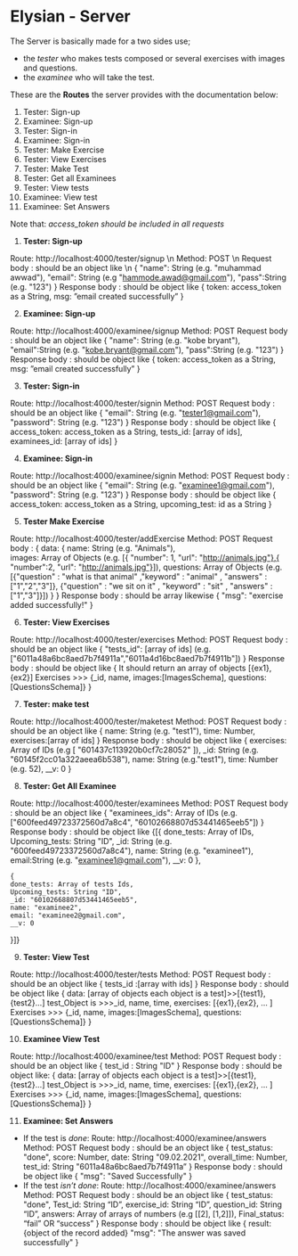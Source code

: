 # Elysian - Server 

The Server is basically made for a two sides use; 
- the *tester* who makes tests composed or several exercises with images and questions.
- the *examinee* who will take the test. 

These are the **Routes** the server provides with the documentation below:
1. Tester: Sign-up  
2. Examinee: Sign-up 
3. Tester: Sign-in 
4. Examinee: Sign-in 
5. Tester: Make Exercise   
6. Tester: View Exercises  
7. Tester: Make Test  
8. Tester: Get all Examinees
9. Tester: View tests  
10. Examinee: View test
11. Examinee: Set Answers

Note that: *access_token should be included in all requests*

1. **Tester: Sign-up**

Route: http://localhost:4000/tester/signup \\n
Method: POST \\n
Request body : should be an object like \\n
{
	"name": String (e.g. "muhammad awwad"),
	"email": String (e.g "hammode.awad@gmail.com"),
	"pass":String (e.g. "123")
}
Response body : should be object like
{
    token: access_token as a String,
    msg: ”email created successfully”
}


2. **Examinee: Sign-up**

Route: http://localhost:4000/examinee/signup
Method: POST
Request body : should be an object like
{
	"name": String (e.g. "kobe bryant"),
	"email":String (e.g. "kobe.bryant@gmail.com"),
	"pass":String (e.g. "123")
}
Response body : should be object like
{
    token: access_token as a String,
    msg: ”email created successfully”
}


3. **Tester: Sign-in**

Route: http://localhost:4000/tester/signin
Method: POST
Request body : should be an object like
{
  "email": String (e.g. "tester1@gmail.com"),
	"password": String (e.g. "123")
}
Response body : should be object like
{
  access_token: access_token as a String,
	tests_id: [array of ids],
	examinees_id: [array of ids]
}


4. **Examinee: Sign-in**

Route: http://localhost:4000/examinee/signin
Method: POST
Request body : should be an object like
{
  "email": String (e.g. "examinee1@gmail.com"),
	"password": String (e.g. "123")
}
Response body : should be object like
{
  access_token: access_token as a String,
	upcoming_test: id as a String
}


5. **Tester Make Exercise** 

Route: http://localhost:4000/tester/addExercise
Method: POST
Request body : 
{
  data: {
  name: String (e.g. "Animals"),	
  images: Array of Objects (e.g. [{ "number": 1, "url": "http://animals.jpg"},{ "number":2, "url": "http://animals.jpg"}]),
  questions: Array of Objects (e.g. [{"question" : "what is that animal" ,"keyword" :  "animal" , "answers" : ["1","2","3"]}, {"question" : "we sit on it" , "keyword" : "sit" , "answers" : ["1","3"]}])
  }
}
Response body : should be array likewise
{
  "msg": "exercise added successfully!"
}


6. **Tester: View Exercises**

Route: http://localhost:4000/tester/exercises
Method: POST
Request body : should be an object like
{
	"tests_id": [array of ids] (e.g. ["6011a48a6bc8aed7b7f4911a","6011a4d16bc8aed7b7f4911b"])
}
Response body : should be object like
{ 
It should return an array of objects
[{ex1}, {ex2}]
Exercises >>> {_id, name, images:[ImagesSchema], questions: [QuestionsSchema]}
}
	
		
7. **Tester: make test**

Route: http://localhost:4000/tester/maketest
Method: POST
Request body : should be an object like
{
	name: String (e.g. "test1"),
	time: Number,
  exercises:[array of ids]
}
Response body : should be object like
{
  exercises: Array of IDs (e.g [
    "601437c113920b0cf7c28052"
  ]),
  _id: String (e.g. "60145f2cc01a322aeea6b538"),
  name: String (e.g."test1"),
  time: Number (e.g. 52),
  __v: 0
}


8. **Tester: Get All Examinee**

Route: http://localhost:4000/tester/examinees
Method: POST
Request body : should be an object like
{
	"examinees_ids": Array of IDs (e.g. ["600feed49723372560d7a8c4", "60102668807d53441465eeb5"])
}
Response body : should be object like
{[{
    done_tests: Array of IDs, 
    Upcoming_tests: String "ID",
    _id: String (e.g. "600feed49723372560d7a8c4"),
    name: String (e.g. "examinee1"),
    email:String (e.g. "examinee1@gmail.com"),
    __v: 0
  	},

  	{
    done_tests: Array of tests Ids,
    Upcoming_tests: String "ID", 
    _id: "60102668807d53441465eeb5",
    name: "examinee2",
    email: "examinee2@gmail.com",
    __v: 0
}]}


9. **Tester: View Test**

Route: http://localhost:4000/tester/tests
Method: POST
Request body : should be an object like
{
	tests_id :[array with ids]
}
Response body : should be object like
{
	data: 
[array of objects each object is a test]>>[{test1}, {test2}...]
test_Object is >>>_id, name, time, exercises: [{ex1},{ex2}, … ]
Exercises >>> {_id, name, images:[ImagesSchema], questions: [QuestionsSchema]}
}


10. **Examinee View Test**

Route: http://localhost:4000/examinee/test
Method: POST
Request body : should be an object like
{
	test_id : String "ID"
}
Response body : should be object like:
{
	data: 
[array of objects each object is a test]>>[{test1}, {test2}...]
test_Object is >>>_id, name, time, exercises: [{ex1},{ex2}, … ]
Exercises >>> {_id, name, images:[ImagesSchema], questions: [QuestionsSchema]}
}


11. **Examinee: Set Answers**

- If the test is *done*:
Route: http://localhost:4000/examinee/answers
Method: POST
Request body : should be an object like
{
	test_status: "done",
	score: Number,
	date: String "09.02.2021", 
	overall_time: Number, 
	test_id: String "6011a48a6bc8aed7b7f4911a”
}
Response body : should be object like
{
	"msg": "Saved Successfully"
}
- If the test *isn’t done*:
Route: http://localhost:4000/examinee/answers
Method: POST
Request body : should be an object like
{
	test_status: "done",
	Test_id: String “ID”,
	exercise_id: String “ID”, 
	question_id: String “ID”,
	answers: Array of arrays of numbers (e.g [[2], [1,2]]), 
	Final_status: “fail” OR “success”
}
Response body : should be object like
{
	result: {object of the record added}
	"msg": "The answer was saved successfully" 
}





